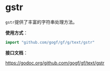 # gstr

`gstr`提供了丰富的字符串处理方法。

**使用方式**：
```go
import "github.com/gogf/gf/g/text/gstr"
```

**接口文档**： 

https://godoc.org/github.com/gogf/gf/text/gstr



